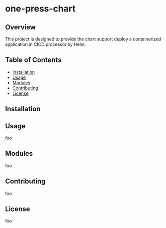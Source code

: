 # one-press-chart

## Overview

This project is designed to provide the chart support deploy a containerized application in CICD processor by Helm.

## Table of Contents

- [Installation](#installation)
- [Usage](#usage)
- [Modules](#modules)
- [Contributing](#contributing)
- [License](#license)

## Installation

## Usage

foo

## Modules

foo

## Contributing

foo

## License

foo
